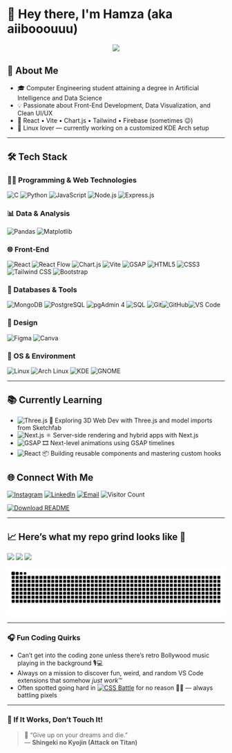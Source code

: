 # 👋 Hey there, I'm Hamza  (aka aiibooouuu)

<p align="center">
  <img src="https://media.giphy.com/media/ZVik7pBtu9dNS/giphy.gif"  width="300" />
</p>


## 🧠 About Me

- 🎓 Computer Engineering student attaining a degree in Artificial Intelligence and Data Science  
- 💡 Passionate about Front-End Development, Data Visualization, and Clean UI/UX  
- 💬 React • Vite • Chart.js • Tailwind • Firebase (sometimes 😉)  
- 🐧 Linux lover — currently working on a customized KDE Arch setup  

---

## 🛠 Tech Stack

### 👨‍💻 Programming & Web Technologies  
![C](https://img.shields.io/badge/C-00599C?style=for-the-badge&logo=c&logoColor=white)  ![Python](https://img.shields.io/badge/Python-306998?style=for-the-badge&logo=python&logoColor=white)  ![JavaScript](https://img.shields.io/badge/JavaScript-F0DB4F?style=for-the-badge&logo=javascript&logoColor=323330)  ![Node.js](https://img.shields.io/badge/Node.js-3C873A?style=for-the-badge&logo=node.js&logoColor=white)  ![Express.js](https://img.shields.io/badge/Express.js-444444?style=for-the-badge&logo=express&logoColor=white)

### 📊 Data & Analysis  
![Pandas](https://img.shields.io/badge/Pandas-130654?style=for-the-badge&logo=pandas&logoColor=white)  ![Matplotlib](https://img.shields.io/badge/Matplotlib-11557C?style=for-the-badge&logo=matplotlib&logoColor=white)

### 🌐 Front-End  
![React](https://img.shields.io/badge/React-20232A?style=for-the-badge&logo=react&logoColor=61DAFB)  ![React Flow](https://img.shields.io/badge/ReactFlow-0B1120?style=for-the-badge&logo=react&logoColor=3B82F6)  ![Chart.js](https://img.shields.io/badge/Chart.js-B12649?style=for-the-badge&logo=chartdotjs&logoColor=white)  ![Vite](https://img.shields.io/badge/Vite-302B63?style=for-the-badge&logo=vite&logoColor=FFD62E)  ![GSAP](https://img.shields.io/badge/GSAP-3E8C00?style=for-the-badge&logo=greensock&logoColor=white)  ![HTML5](https://img.shields.io/badge/HTML5-E34F26?style=for-the-badge&logo=html5&logoColor=white)  ![CSS3](https://img.shields.io/badge/CSS3-264DE4?style=for-the-badge&logo=css3&logoColor=white)  ![Tailwind CSS](https://img.shields.io/badge/Tailwind%20CSS-0F172A?style=for-the-badge&logo=tailwind-css&logoColor=38B2AC)  ![Bootstrap](https://img.shields.io/badge/Bootstrap-6F42C1?style=for-the-badge&logo=bootstrap&logoColor=white)

### 🧰 Databases & Tools  
![MongoDB](https://img.shields.io/badge/MongoDB-4DB33D?style=for-the-badge&logo=mongodb&logoColor=white)  ![PostgreSQL](https://img.shields.io/badge/PostgreSQL-2F5E8C?style=for-the-badge&logo=postgresql&logoColor=white)  ![pgAdmin 4](https://img.shields.io/badge/pgAdmin%204-00437A?style=for-the-badge&logo=postgresql&logoColor=white)  ![SQL](https://img.shields.io/badge/SQL-336791?style=for-the-badge&logo=sqlite&logoColor=white) ![Git](https://img.shields.io/badge/Git-F05032?style=for-the-badge&logo=git&logoColor=white)![GitHub](https://img.shields.io/badge/GitHub-181717?style=for-the-badge&logo=github&logoColor=white)![VS Code](https://img.shields.io/badge/VS%20Code-007ACC?style=for-the-badge&logo=visual-studio-code&logoColor=white)


### 🎨 Design  
![Figma](https://img.shields.io/badge/Figma-1E1E2E?style=for-the-badge&logo=figma&logoColor=F24E1E)  ![Canva](https://img.shields.io/badge/Canva-00C4CC?style=for-the-badge&logo=canva&logoColor=white)

### 🐧 OS & Environment  
![Linux](https://img.shields.io/badge/Linux-202124?style=for-the-badge&logo=linux&logoColor=white)  ![Arch Linux](https://img.shields.io/badge/Arch%20Linux-1793D1?style=for-the-badge&logo=arch-linux&logoColor=white)  ![KDE](https://img.shields.io/badge/KDE-1C99E0?style=for-the-badge&logo=kde&logoColor=white)  ![GNOME](https://img.shields.io/badge/GNOME-4A86CF?style=for-the-badge&logo=gnome&logoColor=white)


---

## 📚 Currently Learning

- ![Three.js](https://img.shields.io/badge/Three.js-000000?style=for-the-badge&logo=three.js&logoColor=white) 🧪 Exploring 3D Web Dev with Three.js and model imports from Sketchfab
- ![Next.js](https://img.shields.io/badge/Next.js-000000?style=for-the-badge&logo=next.js&logoColor=white) ⚛️ Server-side rendering and hybrid apps with Next.js
- ![GSAP](https://img.shields.io/badge/GSAP-88CE02?style=for-the-badge&logo=greensock&logoColor=white) 🎞️ Next-level animations using GSAP timelines
- ![React](https://img.shields.io/badge/React%20Hooks-61DAFB?style=for-the-badge&logo=react&logoColor=white) 📦 Building reusable components and mastering custom hooks


## 🌐 Connect With Me

[![Instagram](https://img.shields.io/badge/Instagram-%23E4405F.svg?logo=Instagram&logoColor=white)](https://instagram.com/hhamza3705)
[![LinkedIn](https://img.shields.io/badge/LinkedIn-%230077B5.svg?logo=linkedin&logoColor=white)](https://linkedin.com/in/abu-hamza-601a71276)
[![Email](https://img.shields.io/badge/Email-D14836?logo=gmail&logoColor=white)](mailto:abuhamza0705@gmail.com)
![Visitor Count](https://komarev.com/ghpvc/?username=aiibooouuu&color=blueviolet&style=flat-square)


[![Download README](https://img.shields.io/badge/Download-README-blue?style=for-the-badge&logo=github&logoColor=white)](https://github.com/aiibooouuu/your-repo-name/raw/main/README.md)

---

## 📈 Here’s what my repo grind looks like 💪

  <img src="https://github-readme-stats.vercel.app/api?username=aiibooouuu&show_icons=true&theme=tokyonight" width="400" />
  <img src="https://github-readme-streak-stats.herokuapp.com/?user=aiibooouuu&theme=tokyonight" width="400" />
  <img src="https://github-readme-stats.vercel.app/api/top-langs/?username=aiibooouuu&layout=compact&theme=tokyonight" width="400" />  
  
![Snake animation](https://github.com/aiibooouuu/snk/blob/output/github-contribution-grid-snake.svg)

---
### 🎧 Fun Coding Quirks

- Can’t get into the coding zone unless there’s retro Bollywood music playing in the background 🎙️💻  
- Always on a mission to discover fun, weird, and random VS Code extensions that somehow *just work™*  
- Often spotted going hard in  [![CSS Battle](https://img.shields.io/badge/CSS%20Battle-141414?style=for-the-badge&logo=css3&logoColor=FF6C00)](https://cssbattle.dev/player/notblack)  for no reason 🧠🔥 — always battling pixels

---

### 🤫 If It Works, Don’t Touch It!

>💬 “Give up on your dreams and die.”  
>— <strong>Shingeki no Kyojin (Attack on Titan)</strong>
